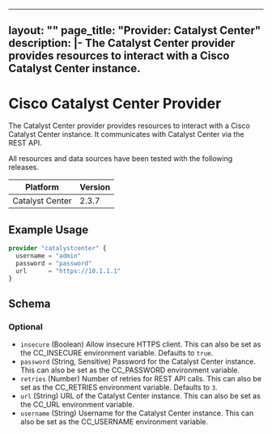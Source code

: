
---
layout: ""
page_title: "Provider: Catalyst Center"
description: |-
  The Catalyst Center provider provides resources to interact with a Cisco Catalyst Center instance.
---

# Cisco Catalyst Center Provider

The Catalyst Center provider provides resources to interact with a Cisco Catalyst Center instance. It communicates with Catalyst Center via the REST API.

All resources and data sources have been tested with the following releases.

| Platform        | Version |
| --------------- | ------- |
| Catalyst Center | 2.3.7   |

## Example Usage

```terraform
provider "catalystcenter" {
  username = "admin"
  password = "password"
  url      = "https://10.1.1.1"
}
```

<!-- schema generated by tfplugindocs -->
## Schema

### Optional

- `insecure` (Boolean) Allow insecure HTTPS client. This can also be set as the CC_INSECURE environment variable. Defaults to `true`.
- `password` (String, Sensitive) Password for the Catalyst Center instance. This can also be set as the CC_PASSWORD environment variable.
- `retries` (Number) Number of retries for REST API calls. This can also be set as the CC_RETRIES environment variable. Defaults to `3`.
- `url` (String) URL of the Catalyst Center instance. This can also be set as the CC_URL environment variable.
- `username` (String) Username for the Catalyst Center instance. This can also be set as the CC_USERNAME environment variable.
